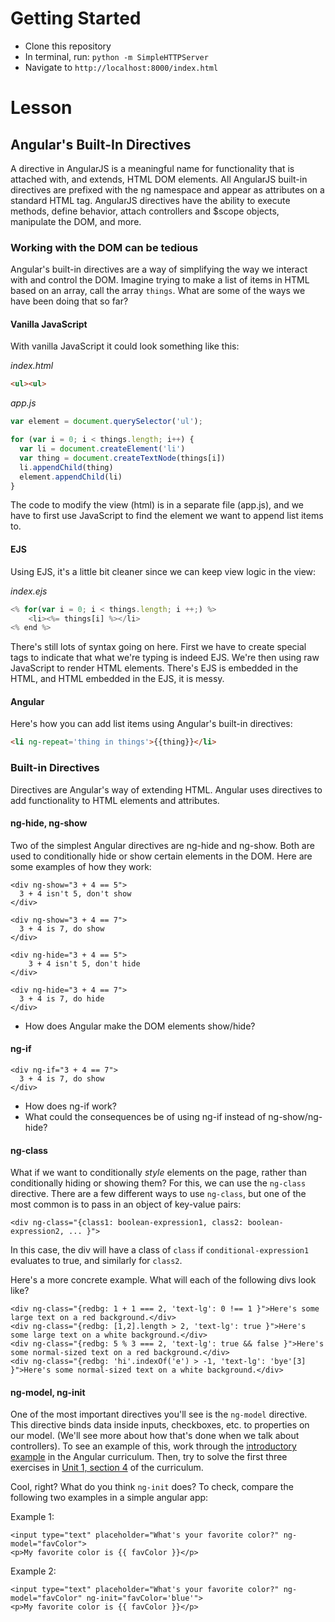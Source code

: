 # Getting Started

- Clone this repository
- In terminal, run: `python -m SimpleHTTPServer`
- Navigate to `http://localhost:8000/index.html`

# Lesson

## Angular's Built-In Directives

A directive in AngularJS is a meaningful name for functionality that is attached with, and extends, HTML DOM elements. All AngularJS built-in directives are prefixed with the ng namespace and appear as attributes on a standard HTML tag. AngularJS directives have the ability to execute methods, define behavior, attach controllers and $scope objects, manipulate the DOM, and more.

### Working with the DOM can be tedious

Angular's built-in directives are a way of simplifying the way we interact with and control the DOM. Imagine trying to make a list of items in HTML based on an array, call the array `things`.  What are some of the ways we have been doing that so far?

#### Vanilla JavaScript
With vanilla JavaScript it could look something like this:

*index.html*
```HTML
<ul><ul>
```

*app.js*
```javascript
var element = document.querySelector('ul');

for (var i = 0; i < things.length; i++) {
  var li = document.createElement('li')
  var thing = document.createTextNode(things[i])
  li.appendChild(thing)
  element.appendChild(li)
}

```

The code to modify the view (html) is in a separate file (app.js), and we have to first use JavaScript to find the element we want to append list items to.

#### EJS

Using EJS, it's a little bit cleaner since we can keep view logic in the view:

*index.ejs*
```javascript
<% for(var i = 0; i < things.length; i ++;) %>
    <li><%= things[i] %></li>
<% end %>
```

There's still lots of syntax going on here.  First we have to create special tags to indicate that what we're typing is indeed EJS. We're then using raw JavaScript to render HTML elements.  There's EJS is embedded in the HTML, and HTML embedded in the EJS, it is messy.

#### Angular

Here's how you can add list items using Angular's built-in directives:

```HTML
<li ng-repeat='thing in things'>{{thing}}</li>
```

### Built-in Directives

Directives are Angular's way of extending HTML. Angular uses directives to add functionality to HTML elements and attributes.  

#### ng-hide, ng-show

Two of the simplest Angular directives are ng-hide and ng-show. Both are used to conditionally hide or show certain elements in the DOM. Here are some examples of how they work:

```
<div ng-show="3 + 4 == 5">
  3 + 4 isn't 5, don't show
</div>

<div ng-show="3 + 4 == 7">
  3 + 4 is 7, do show
</div>

<div ng-hide="3 + 4 == 5">
    3 + 4 isn't 5, don't hide
</div>

<div ng-hide="3 + 4 == 7">
  3 + 4 is 7, do hide
</div>
```

 - How does Angular make the DOM elements show/hide?  

#### ng-if

```
<div ng-if="3 + 4 == 7">
  3 + 4 is 7, do show
</div>
```

 - How does ng-if work?  
 - What could the consequences be of using ng-if instead of ng-show/ng-hide?

#### ng-class

What if we want to conditionally _style_ elements on the page, rather than conditionally hiding or showing them? For this, we can use the `ng-class` directive. There are a few different ways to use `ng-class`, but one of the most common is to pass in an object of key-value pairs:

`<div ng-class="{class1: boolean-expression1, class2: boolean-expression2, ... }">`

In this case, the div will have a class of `class` if `conditional-expression1` evaluates to true, and similarly for `class2`.

Here's a more concrete example. What will each of the following divs look like?

```
<div ng-class="{redbg: 1 + 1 === 2, 'text-lg': 0 !== 1 }">Here's some large text on a red background.</div>
<div ng-class="{redbg: [1,2].length > 2, 'text-lg': true }">Here's some large text on a white background.</div>
<div ng-class="{redbg: 5 % 3 === 2, 'text-lg': true && false }">Here's some normal-sized text on a red background.</div>
<div ng-class="{redbg: 'hi'.indexOf('e') > -1, 'text-lg': 'bye'[3] }">Here's some normal-sized text on a white background.</div>
```

#### ng-model, ng-init

One of the most important directives you'll see is the `ng-model` directive. This directive binds data inside inputs, checkboxes, etc. to properties on our model. (We'll see more about how that's done when we talk about controllers). To see an example of this, work through the [introductory example](https://github.com/gSchool/angular-curriculum/blob/master/Unit-1/01-intro-and-setup.md) in the Angular curriculum. Then, try to solve the first three exercises in [Unit 1, section 4](https://github.com/gSchool/angular-curriculum/blob/master/Unit-1/04-expressions-and-filters.md) of the curriculum.

Cool, right? What do you think `ng-init` does? To check, compare the following two examples in a simple angular app:

Example 1:

```
<input type="text" placeholder="What's your favorite color?" ng-model="favColor">
<p>My favorite color is {{ favColor }}</p>
```

Example 2:

```
<input type="text" placeholder="What's your favorite color?" ng-model="favColor" ng-init="favColor='blue'">
<p>My favorite color is {{ favColor }}</p>
```

